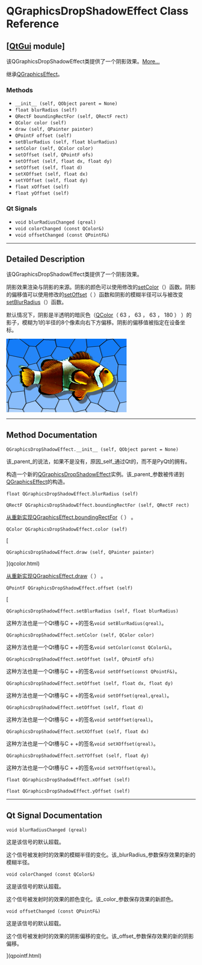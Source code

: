 # QGraphicsDropShadowEffect Class Reference

## [[QtGui](index.htm) module]

该QGraphicsDropShadowEffect类提供了一个阴影效果。[More...](#details)

继承[QGraphicsEffect](qgraphicseffect.html)。

### Methods

*   `__init__ (self, QObject parent = None)`
*   `float blurRadius (self)`
*   `QRectF boundingRectFor (self, QRectF rect)`
*   `QColor color (self)`
*   `draw (self, QPainter painter)`
*   `QPointF offset (self)`
*   `setBlurRadius (self, float blurRadius)`
*   `setColor (self, QColor color)`
*   `setOffset (self, QPointF ofs)`
*   `setOffset (self, float dx, float dy)`
*   `setOffset (self, float d)`
*   `setXOffset (self, float dx)`
*   `setYOffset (self, float dy)`
*   `float xOffset (self)`
*   `float yOffset (self)`

### Qt Signals

*   `void blurRadiusChanged (qreal)`
*   `void colorChanged (const QColor&)`
*   `void offsetChanged (const QPointF&)`

* * *

## Detailed Description

该QGraphicsDropShadowEffect类提供了一个阴影效果。

阴影效果渲染与阴影的来源。阴影的颜色可以使用修改的[setColor](qgraphicsdropshadoweffect.html#color-prop)（）函数。阴影的偏移值可以使用修改的[setOffset](qgraphicsdropshadoweffect.html#offset-prop)（ ）函数和阴影的模糊半径可以与被改变[setBlurRadius](qgraphicsdropshadoweffect.html#blurRadius-prop)（）函数。

默认情况下，阴影是半透明的暗灰色（[QColor](qcolor.html)（ 63 ， 63 ， 63 ， 180 ） ）的影子，模糊为1的半径的8个像素向右下方偏移。阴影的偏移值被指定在设备坐标。

![](../img/graphicseffect-drop-shadow.png)

* * *

## Method Documentation

```
QGraphicsDropShadowEffect.__init__ (self, QObject parent = None)
```

该_parent_的说法，如果不是没有，原因_self_通过Qt的，而不是PyQt的拥有。

构造一个新的[QGraphicsDropShadowEffect](qgraphicsdropshadoweffect.html)实例。该_parent_参数被传递到[QGraphicsEffect](qgraphicseffect.html)的构造。

```
float QGraphicsDropShadowEffect.blurRadius (self)
```

```
QRectF QGraphicsDropShadowEffect.boundingRectFor (self, QRectF rect)
```

[](qrectf.html)

[从重新实现](qrectf.html)[QGraphicsEffect.boundingRectFor](qgraphicseffect.html#boundingRectFor)（ ） 。

```
QColor QGraphicsDropShadowEffect.color (self)
```

[

```
QGraphicsDropShadowEffect.draw (self, QPainter painter)
```

](qcolor.html)

[从重新实现](qcolor.html)[QGraphicsEffect.draw](qgraphicseffect.html#draw)（ ） 。

```
QPointF QGraphicsDropShadowEffect.offset (self)
```

[

```
QGraphicsDropShadowEffect.setBlurRadius (self, float blurRadius)
```

这种方法也是一个Qt槽与C + +的签名`void setBlurRadius(qreal)`。

```
QGraphicsDropShadowEffect.setColor (self, QColor color)
```

这种方法也是一个Qt槽与C + +的签名`void setColor(const QColor&)`。

```
QGraphicsDropShadowEffect.setOffset (self, QPointF ofs)
```

这种方法也是一个Qt槽与C + +的签名`void setOffset(const QPointF&)`。

```
QGraphicsDropShadowEffect.setOffset (self, float dx, float dy)
```

这种方法也是一个Qt槽与C + +的签名`void setOffset(qreal,qreal)`。

```
QGraphicsDropShadowEffect.setOffset (self, float d)
```

这种方法也是一个Qt槽与C + +的签名`void setOffset(qreal)`。

```
QGraphicsDropShadowEffect.setXOffset (self, float dx)
```

这种方法也是一个Qt槽与C + +的签名`void setXOffset(qreal)`。

```
QGraphicsDropShadowEffect.setYOffset (self, float dy)
```

这种方法也是一个Qt槽与C + +的签名`void setYOffset(qreal)`。

```
float QGraphicsDropShadowEffect.xOffset (self)
```

```
float QGraphicsDropShadowEffect.yOffset (self)
```

* * *

## Qt Signal Documentation

```
void blurRadiusChanged (qreal)
```

这是该信号的默认超载。

这个信号被发射时的效果的模糊半径的变化。该_blurRadius_参数保存效果的新的模糊半径。

```
void colorChanged (const QColor&)
```

这是该信号的默认超载。

这个信号被发射时的效果的颜色变化。该_color_参数保存效果的新颜色。

```
void offsetChanged (const QPointF&)
```

这是该信号的默认超载。

这个信号被发射时的效果的阴影偏移的变化。该_offset_参数保存效果的新的阴影偏移。

](qpointf.html)